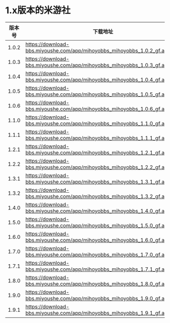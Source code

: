 # 1.x版本的米游社

|版本号|下载地址|
| ---- | ---- |
|1.0.2|<https://download-bbs.miyoushe.com/app/mihoyobbs_mihoyobbs_1.0.2_gf.apk.apk>|
|1.0.3|<https://download-bbs.miyoushe.com/app/mihoyobbs_mihoyobbs_1.0.3_gf.apk.apk>|
|1.0.4|<https://download-bbs.miyoushe.com/app/mihoyobbs_mihoyobbs_1.0.4_gf.apk.apk>|
|1.0.5|<https://download-bbs.miyoushe.com/app/mihoyobbs_mihoyobbs_1.0.5_gf.apk.apk>|
|1.0.6|<https://download-bbs.miyoushe.com/app/mihoyobbs_mihoyobbs_1.0.6_gf.apk.apk>|
|1.1.0|<https://download-bbs.miyoushe.com/app/mihoyobbs_mihoyobbs_1.1.0_gf.apk.apk>|
|1.1.1|<https://download-bbs.miyoushe.com/app/mihoyobbs_mihoyobbs_1.1.1_gf.apk.apk>|
|1.2.1|<https://download-bbs.miyoushe.com/app/mihoyobbs_mihoyobbs_1.2.1_gf.apk.apk>|
|1.2.2|<https://download-bbs.miyoushe.com/app/mihoyobbs_mihoyobbs_1.2.2_gf.apk.apk>|
|1.3.1|<https://download-bbs.miyoushe.com/app/mihoyobbs_mihoyobbs_1.3.1_gf.apk.apk>|
|1.3.2|<https://download-bbs.miyoushe.com/app/mihoyobbs_mihoyobbs_1.3.2_gf.apk.apk>|
|1.4.0|<https://download-bbs.miyoushe.com/app/mihoyobbs_mihoyobbs_1.4.0_gf.apk.apk>|
|1.5.0|<https://download-bbs.miyoushe.com/app/mihoyobbs_mihoyobbs_1.5.0_gf.apk.apk>|
|1.6.0|<https://download-bbs.miyoushe.com/app/mihoyobbs_mihoyobbs_1.6.0_gf.apk.apk>|
|1.7.0|<https://download-bbs.miyoushe.com/app/mihoyobbs_mihoyobbs_1.7.0_gf.apk.apk>|
|1.7.1|<https://download-bbs.miyoushe.com/app/mihoyobbs_mihoyobbs_1.7.1_gf.apk.apk>|
|1.8.0|<https://download-bbs.miyoushe.com/app/mihoyobbs_mihoyobbs_1.8.0_gf.apk.apk>|
|1.9.0|<https://download-bbs.miyoushe.com/app/mihoyobbs_mihoyobbs_1.9.0_gf.apk.apk>|
|1.9.1|<https://download-bbs.miyoushe.com/app/mihoyobbs_mihoyobbs_1.9.1_gf.apk.apk>|
